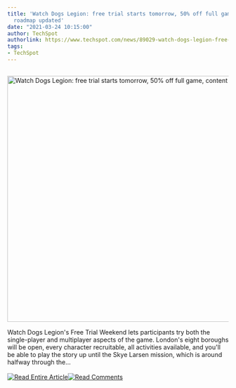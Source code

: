 ```yaml
---
title: 'Watch Dogs Legion: free trial starts tomorrow, 50% off full game, content
  roadmap updated'
date: "2021-03-24 10:15:00"
author: TechSpot
authorlink: https://www.techspot.com/news/89029-watch-dogs-legion-free-trial-starts-tomorrow-50.html
tags:
- TechSpot
---
```

<a href="https://www.techspot.com/news/89029-watch-dogs-legion-free-trial-starts-tomorrow-50.html" target="_blank"><img src="https://static.techspot.com/images2/news/ts3_thumbs/2020/11/2020-11-04-ts3_thumbs-398.jpg" width="800" height="560" style="padding: 15px 0" title="Watch Dogs Legion: free trial starts tomorrow, 50% off full game, content roadmap updated" /></a><br />Watch Dogs Legion's Free Trial Weekend lets participants try both the single-player and multiplayer aspects of the game. London's eight boroughs will be open, every character recruitable, all activities available, and you'll be able to play the story up until the Skye Larsen mission, which is around halfway through the...<br /><br /><a href="https://www.techspot.com/news/89029-watch-dogs-legion-free-trial-starts-tomorrow-50.html"><img src="https://static.techspot.com/images/rss/rss_buttons_01.png" border="0" alt="Read Entire Article" /></a><a href="https://www.techspot.com/news/89029-watch-dogs-legion-free-trial-starts-tomorrow-50.html#comments"><img src="https://static.techspot.com/images/rss/rss_buttons_02.png" border="0" alt="Read Comments" /></a><br /><br />